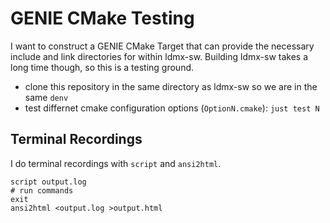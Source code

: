 # GENIE CMake Testing

I want to construct a GENIE CMake Target that can provide the
necessary include and link directories for within ldmx-sw.
Building ldmx-sw takes a long time though, so this is a testing ground.

- clone this repository in the same directory as ldmx-sw so we are in the same `denv`
- test differnet cmake configuration options (`OptionN.cmake`): `just test N`

## Terminal Recordings
I do terminal recordings with `script` and `ansi2html`.
```
script output.log
# run commands
exit
ansi2html <output.log >output.html
```
